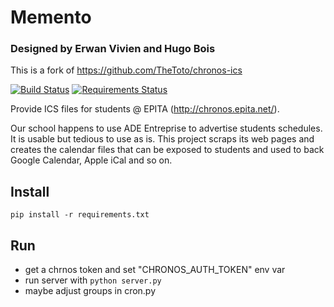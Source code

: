 # Memento
### Designed by Erwan Vivien and Hugo Bois

This is a fork of https://github.com/TheToto/chronos-ics

[![Build Status](https://travis-ci.org/epita/chronos-ics.svg?branch=master)](https://travis-ci.org/epita/chronos-ics)
[![Requirements Status](https://requires.io/github/epita/chronos-ics/requirements.svg?branch=master)](https://requires.io/github/epita/chronos-ics/requirements/?branch=master)

Provide ICS files for students @ EPITA (http://chronos.epita.net/).

Our school happens to use ADE Entreprise to advertise students schedules. It is usable but tedious to use as is. This project scraps its web pages and creates the calendar files that can be exposed to students and used to back Google Calendar, Apple iCal and so on.

## Install

```
pip install -r requirements.txt
```
## Run

- get a chrnos token and set "CHRONOS_AUTH_TOKEN" env var
- run server with `python server.py`
- maybe adjust groups in cron.py

